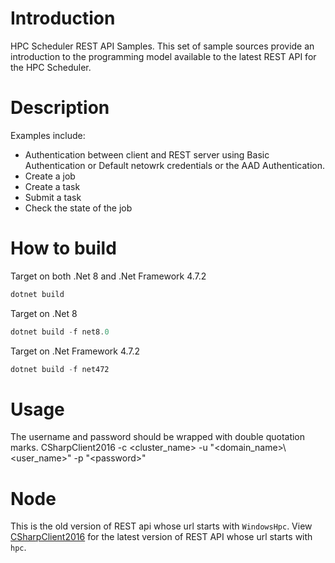 # Introduction
HPC Scheduler REST API Samples.
This set of sample sources provide an introduction to the programming model available to the latest REST API for the HPC Scheduler.

# Description
Examples include:
- Authentication between client and REST server using Basic Authentication or Default netowrk credentials or the AAD Authentication.
- Create a job
- Create a task
- Submit a task
- Check the state of the job

# How to build
Target on both .Net 8 and .Net Framework 4.7.2
```powershell
dotnet build
```

Target on .Net 8
```powershell
dotnet build -f net8.0
```

Target on .Net Framework 4.7.2
```powershell
dotnet build -f net472
```

# Usage
The username and password should be wrapped with double quotation marks.
CSharpClient2016 -c &lt;cluster_name&gt; -u "&lt;domain_name&gt;\\&lt;user_name&gt;" -p "&lt;password&gt;"

# Node
This is the old version of REST api whose url starts with `WindowsHpc`.
View [CSharpClient2016](https://github.com/Azure-Samples/hpcpack-samples/tree/master/Scheduler/REST/CSharpClient2016) for the latest version of REST API whose url starts with `hpc`.
